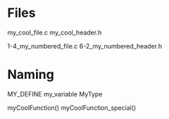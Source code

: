 # Files
my_cool_file.c
my_cool_header.h

1-4_my_numbered_file.c
6-2_my_numbered_header.h



# Naming
MY_DEFINE
my_variable
MyType

myCoolFunction()
myCoolFunction_special()

